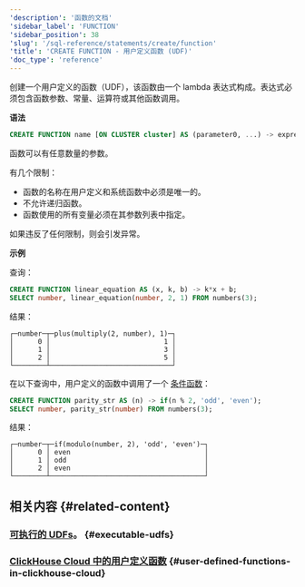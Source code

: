 ```yaml
---
'description': '函数的文档'
'sidebar_label': 'FUNCTION'
'sidebar_position': 38
'slug': '/sql-reference/statements/create/function'
'title': 'CREATE FUNCTION - 用户定义函数 (UDF)'
'doc_type': 'reference'
---
```


创建一个用户定义的函数（UDF），该函数由一个 lambda 表达式构成。表达式必须包含函数参数、常量、运算符或其他函数调用。

**语法**

```sql
CREATE FUNCTION name [ON CLUSTER cluster] AS (parameter0, ...) -> expression
```
函数可以有任意数量的参数。

有几个限制：

- 函数的名称在用户定义和系统函数中必须是唯一的。
- 不允许递归函数。
- 函数使用的所有变量必须在其参数列表中指定。

如果违反了任何限制，则会引发异常。

**示例**

查询：

```sql
CREATE FUNCTION linear_equation AS (x, k, b) -> k*x + b;
SELECT number, linear_equation(number, 2, 1) FROM numbers(3);
```

结果：

```text
┌─number─┬─plus(multiply(2, number), 1)─┐
│      0 │                            1 │
│      1 │                            3 │
│      2 │                            5 │
└────────┴──────────────────────────────┘
```

在以下查询中，用户定义的函数中调用了一个 [条件函数](../../../sql-reference/functions/conditional-functions.md)：

```sql
CREATE FUNCTION parity_str AS (n) -> if(n % 2, 'odd', 'even');
SELECT number, parity_str(number) FROM numbers(3);
```

结果：

```text
┌─number─┬─if(modulo(number, 2), 'odd', 'even')─┐
│      0 │ even                                 │
│      1 │ odd                                  │
│      2 │ even                                 │
└────────┴──────────────────────────────────────┘
```

## 相关内容 {#related-content}

### [可执行的 UDFs](/sql-reference/functions/udf.md)。 {#executable-udfs}

### [ClickHouse Cloud 中的用户定义函数](https://clickhouse.com/blog/user-defined-functions-clickhouse-udfs) {#user-defined-functions-in-clickhouse-cloud}
